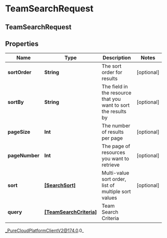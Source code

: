 # TeamSearchRequest

## TeamSearchRequest

## Properties

|Name | Type | Description | Notes|
|------------ | ------------- | ------------- | -------------|
| **sortOrder** | **String** | The sort order for results | [optional] |
| **sortBy** | **String** | The field in the resource that you want to sort the results by | [optional] |
| **pageSize** | **Int** | The number of results per page | [optional] |
| **pageNumber** | **Int** | The page of resources you want to retrieve | [optional] |
| **sort** | [**[SearchSort]**]([SearchSort]) | Multi-value sort order, list of multiple sort values | [optional] |
| **query** | [**[TeamSearchCriteria]**]([TeamSearchCriteria]) | Team Search Criteria | |



_PureCloudPlatformClientV2@174.0.0_
